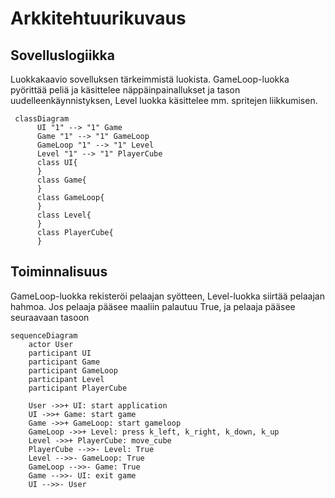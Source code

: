 # Arkkitehtuurikuvaus

## Sovelluslogiikka

Luokkakaavio sovelluksen tärkeimmistä luokista. GameLoop-luokka pyörittää peliä ja käsittelee näppäinpainallukset ja tason uudelleenkäynnistyksen, Level luokka käsittelee mm. spritejen liikkumisen.

```mermaid
 classDiagram
      UI "1" --> "1" Game
      Game "1" --> "1" GameLoop
      GameLoop "1" --> "1" Level
      Level "1" --> "1" PlayerCube
      class UI{
      }
      class Game{
      }
      class GameLoop{
      }
      class Level{
      }
      class PlayerCube{
      }
```
## Toiminnalisuus

GameLoop-luokka rekisteröi pelaajan syötteen, Level-luokka siirtää pelaajan hahmoa. Jos pelaaja pääsee maaliin palautuu True, ja pelaaja pääsee seuraavaan tasoon

```mermaid
sequenceDiagram
    actor User
    participant UI
    participant Game
    participant GameLoop
    participant Level
    participant PlayerCube
    
    User ->>+ UI: start application
    UI ->>+ Game: start game
    Game ->>+ GameLoop: start gameloop
    GameLoop ->>+ Level: press k_left, k_right, k_down, k_up
    Level ->>+ PlayerCube: move_cube
    PlayerCube -->>- Level: True
    Level -->>- GameLoop: True 
    GameLoop -->>- Game: True
    Game -->>- UI: exit game
    UI -->>- User
```
